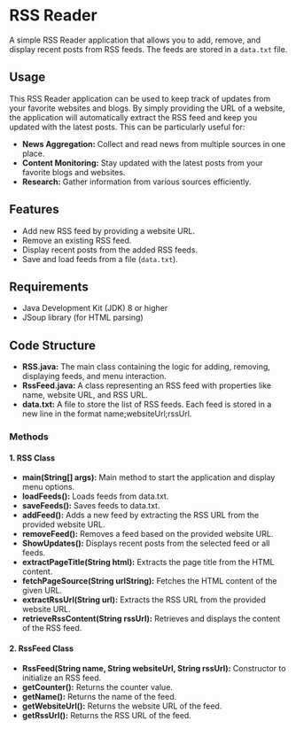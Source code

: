 # RSS Reader

A simple RSS Reader application that allows you to add, remove, and display recent posts from RSS feeds. The feeds are stored in a `data.txt` file.

## Usage
This RSS Reader application can be used to keep track of updates from your favorite websites and blogs. By simply providing the URL of a website, the application will automatically extract the RSS feed and keep you updated with the latest posts. This can be particularly useful for:

- **News Aggregation:** Collect and read news from multiple sources in one place.
- **Content Monitoring:** Stay updated with the latest posts from your favorite blogs and websites.
- **Research:** Gather information from various sources efficiently.

## Features

- Add new RSS feed by providing a website URL.
- Remove an existing RSS feed.
- Display recent posts from the added RSS feeds.
- Save and load feeds from a file (`data.txt`).

## Requirements

- Java Development Kit (JDK) 8 or higher
- JSoup library (for HTML parsing)

## Code Structure
- **RSS.java:** The main class containing the logic for adding, removing, displaying feeds, and menu interaction.
- **RssFeed.java:** A class representing an RSS feed with properties like name, website URL, and RSS URL.
- **data.txt:** A file to store the list of RSS feeds. Each feed is stored in a new line in the format name;websiteUrl;rssUrl.
### Methods
#### 1. RSS Class
   - **main(String[] args):** Main method to start the application and display menu options.
   - **loadFeeds():** Loads feeds from data.txt.
   - **saveFeeds():** Saves feeds to data.txt.
   - **addFeed():** Adds a new feed by extracting the RSS URL from the provided website URL.
   - **removeFeed():** Removes a feed based on the provided website URL.
   - **ShowUpdates():** Displays recent posts from the selected feed or all feeds.
   - **extractPageTitle(String html):** Extracts the page title from the HTML content.
   - **fetchPageSource(String urlString):** Fetches the HTML content of the given URL.
   - **extractRssUrl(String url):** Extracts the RSS URL from the provided website URL.
   - **retrieveRssContent(String rssUrl):** Retrieves and displays the content of the RSS feed.
#### 2. RssFeed Class
   - **RssFeed(String name, String websiteUrl, String rssUrl):** Constructor to initialize an RSS feed.
   - **getCounter():** Returns the counter value.
   - **getName():** Returns the name of the feed.
   - **getWebsiteUrl():** Returns the website URL of the feed.
   - **getRssUrl():** Returns the RSS URL of the feed.
